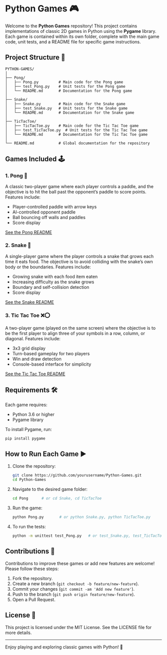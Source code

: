 # Python Games 🎮

Welcome to the **Python Games** repository! This project contains implementations of classic 2D games in Python using the **Pygame** library. Each game is contained within its own folder, complete with the main game code, unit tests, and a README file for specific game instructions.

## Project Structure 📂

```plaintext
PYTHON-GAMES/
│
├── Pong/
│   ├── Pong.py         # Main code for the Pong game
│   ├── test_Pong.py    # Unit tests for the Pong game
│   └── README.md       # Documentation for the Pong game
│
├── Snake/
│   ├── Snake.py        # Main code for the Snake game
│   ├── test_Snake.py   # Unit tests for the Snake game
│   └── README.md       # Documentation for the Snake game
│
├── TicTacToe/
│   ├── TicTacToe.py    # Main code for the Tic Tac Toe game
│   ├── test_TicTacToe.py  # Unit tests for the Tic Tac Toe game
│   └── README.md       # Documentation for the Tic Tac Toe game
│
└── README.md           # Global documentation for the repository
```

## Games Included 🕹️

### 1. Pong 🏓
A classic two-player game where each player controls a paddle, and the objective is to hit the ball past the opponent’s paddle to score points. Features include:
- Player-controlled paddle with arrow keys
- AI-controlled opponent paddle
- Ball bouncing off walls and paddles
- Score display

[See the Pong README](Pong/README.md)

### 2. Snake 🐍
A single-player game where the player controls a snake that grows each time it eats food. The objective is to avoid colliding with the snake’s own body or the boundaries. Features include:
- Growing snake with each food item eaten
- Increasing difficulty as the snake grows
- Boundary and self-collision detection
- Score display

[See the Snake README](Snake/README.md)

### 3. Tic Tac Toe ❌⭕
A two-player game (played on the same screen) where the objective is to be the first player to align three of your symbols in a row, column, or diagonal. Features include:
- 3x3 grid display
- Turn-based gameplay for two players
- Win and draw detection
- Console-based interface for simplicity

[See the Tic Tac Toe README](TicTacToe/README.md)

## Requirements 🛠️

Each game requires:
- Python 3.6 or higher
- Pygame library

To install Pygame, run:
```bash
pip install pygame
```

## How to Run Each Game ▶️

1. Clone the repository:
    ```bash
    git clone https://github.com/yourusername/Python-Games.git
    cd Python-Games
    ```

2. Navigate to the desired game folder:
    ```bash
    cd Pong      # or cd Snake, cd TicTacToe
    ```

3. Run the game:
    ```bash
    python Pong.py       # or python Snake.py, python TicTacToe.py
    ```

4. To run the tests:
    ```bash
    python -m unittest test_Pong.py   # or test_Snake.py, test_TicTacToe.py
    ```

## Contributions 🤝

Contributions to improve these games or add new features are welcome! Please follow these steps:

1. Fork the repository.
2. Create a new branch (`git checkout -b feature/new-feature`).
3. Commit your changes (`git commit -am 'Add new feature'`).
4. Push to the branch (`git push origin feature/new-feature`).
5. Open a Pull Request.

## License 📄

This project is licensed under the MIT License. See the LICENSE file for more details.

---

Enjoy playing and exploring classic games with Python! 🎉